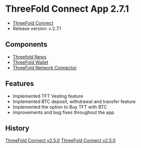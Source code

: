 # ThreeFold Connect App 2.7.1

- [ThreeFold Connect](https://github.com/threefoldtech/3Bot_connect)
- Release version: v.2.7.1

## Components

- [Threefold News](https://github.com/threefoldtech/threefold_connect_news)
- [ThreeFold Wallet](https://github.com/threefoldtech/3bot_wallet)
- [ThreeFold Network Connector](https://github.com/threefoldtech/yggdrasil-desktop-client)

## Features

- Implemented TFT Vesting feature
- Implemented BTC deposit, withdrawal and transfer feature
- Implemented the option to Buy TFT with BTC 
- Improvements and bug fixes throughout the app

## History

[ThreeFold Connect v2.5.0](https://github.com/threefoldtech/home/edit/tfcloud2.7.1/products/threefoldconnect2.5.md)
[ThreeFold Connect v2.5.0](https://github.com/threefoldtech/home/edit/tfcloud2.7.1/products/threefoldconnect2.3.md)

